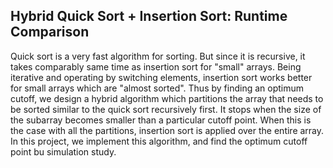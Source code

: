 ## Hybrid Quick Sort + Insertion Sort: Runtime Comparison

Quick sort is a very fast algorithm for sorting. But since it is recursive, it takes comparably same time as insertion sort for "small" arrays. Being iterative and operating by switching elements, insertion sort works better for small arrays which are "almost sorted". Thus by finding an optimum cutoff, we design a hybrid algorithm which partitions the array that needs to be sorted  similar to the quick sort recursively first. It stops when the size of the subarray becomes smaller than a particular cutoff point. When this is the case with all the partitions, insertion sort is applied over the entire array. In this project, we implement this algorithm, and find the optimum cutoff point bu simulation study.
